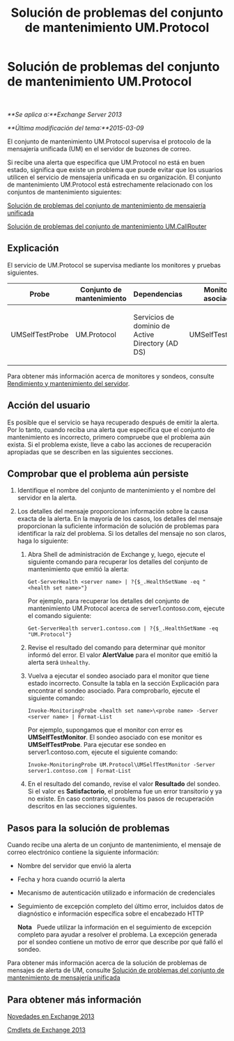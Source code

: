 ﻿---
title: Solución de problemas del conjunto de mantenimiento UM.Protocol
TOCTitle: Solución de problemas del conjunto de mantenimiento UM.Protocol
ms:assetid: 8dd9a16f-77a1-4a8d-aea4-5e96ab922dd4
ms:mtpsurl: https://technet.microsoft.com/es-es/library/ms.exch.scom.um.protocol(v=EXCHG.150)
ms:contentKeyID: 53181911
ms.date: 10/08/2015
mtps_version: v=EXCHG.150
ms.translationtype: HT
---

# Solución de problemas del conjunto de mantenimiento UM.Protocol

 

_**Se aplica a:**Exchange Server 2013_

_**Última modificación del tema:**2015-03-09_

El conjunto de mantenimiento UM.Protocol supervisa el protocolo de la mensajería unificada (UM) en el servidor de buzones de correo.

Si recibe una alerta que especifica que UM.Protocol no está en buen estado, significa que existe un problema que puede evitar que los usuarios utilicen el servicio de mensajería unificada en su organización. El conjunto de mantenimiento UM.Protocol está estrechamente relacionado con los conjuntos de mantenimiento siguientes:

[Solución de problemas del conjunto de mantenimiento de mensajería unificada](troubleshooting-um-health-set.md)

[Solución de problemas del conjunto de mantenimiento UM.CallRouter](troubleshooting-um-callrouter-health-set.md)

## Explicación

El servicio de UM.Protocol se supervisa mediante los monitores y pruebas siguientes.


<table>
<colgroup>
<col style="width: 25%" />
<col style="width: 25%" />
<col style="width: 25%" />
<col style="width: 25%" />
</colgroup>
<thead>
<tr class="header">
<th>Probe</th>
<th>Conjunto de mantenimiento</th>
<th>Dependencias</th>
<th>Monitores asociados</th>
</tr>
</thead>
<tbody>
<tr class="odd">
<td><p>UMSelfTestProbe</p></td>
<td><p>UM.Protocol</p></td>
<td><p>Servicios de dominio de Active Directory (AD DS)</p></td>
<td><p>UMSelfTestMonitor</p></td>
</tr>
</tbody>
</table>


Para obtener más información acerca de monitores y sondeos, consulte [Rendimiento y mantenimiento del servidor](https://technet.microsoft.com/es-es/library/jj150551\(v=exchg.150\)).

## Acción del usuario

Es posible que el servicio se haya recuperado después de emitir la alerta. Por lo tanto, cuando reciba una alerta que especifica que el conjunto de mantenimiento es incorrecto, primero compruebe que el problema aún exista. Si el problema existe, lleve a cabo las acciones de recuperación apropiadas que se describen en las siguientes secciones.

## Comprobar que el problema aún persiste

1.  Identifique el nombre del conjunto de mantenimiento y el nombre del servidor en la alerta.

2.  Los detalles del mensaje proporcionan información sobre la causa exacta de la alerta. En la mayoría de los casos, los detalles del mensaje proporcionan la suficiente información de solución de problemas para identificar la raíz del problema. Si los detalles del mensaje no son claros, haga lo siguiente:
    
    1.  Abra Shell de administración de Exchange y, luego, ejecute el siguiente comando para recuperar los detalles del conjunto de mantenimiento que emitió la alerta:
        
            Get-ServerHealth <server name> | ?{$_.HealthSetName -eq "<health set name>"}
        
        Por ejemplo, para recuperar los detalles del conjunto de mantenimiento UM.Protocol acerca de server1.contoso.com, ejecute el comando siguiente:
        
            Get-ServerHealth server1.contoso.com | ?{$_.HealthSetName -eq "UM.Protocol"}
    
    2.  Revise el resultado del comando para determinar qué monitor informó del error. El valor **AlertValue** para el monitor que emitió la alerta será `Unhealthy`.
    
    3.  Vuelva a ejecutar el sondeo asociado para el monitor que tiene estado incorrecto. Consulte la tabla en la sección Explicación para encontrar el sondeo asociado. Para comprobarlo, ejecute el siguiente comando:
        
            Invoke-MonitoringProbe <health set name>\<probe name> -Server <server name> | Format-List
        
        Por ejemplo, supongamos que el monitor con error es **UMSelfTestMonitor**. El sondeo asociado con ese monitor es **UMSelfTestProbe**. Para ejecutar ese sondeo en server1.contoso.com, ejecute el siguiente comando:
        
            Invoke-MonitoringProbe UM.Protocol\UMSelfTestMonitor -Server server1.contoso.com | Format-List
    
    4.  En el resultado del comando, revise el valor **Resultado** del sondeo. Si el valor es **Satisfactorio**, el problema fue un error transitorio y ya no existe. En caso contrario, consulte los pasos de recuperación descritos en las secciones siguientes.

## Pasos para la solución de problemas

Cuando recibe una alerta de un conjunto de mantenimiento, el mensaje de correo electrónico contiene la siguiente información:

  - Nombre del servidor que envió la alerta

  - Fecha y hora cuando ocurrió la alerta

  - Mecanismo de autenticación utilizado e información de credenciales

  - Seguimiento de excepción completo del último error, incluidos datos de diagnóstico e información específica sobre el encabezado HTTP
    
    **Nota**   Puede utilizar la información en el seguimiento de excepción completo para ayudar a resolver el problema. La excepción generada por el sondeo contiene un motivo de error que describe por qué falló el sondeo.

Para obtener más información acerca de la solución de problemas de mensajes de alerta de UM, consulte [Solución de problemas del conjunto de mantenimiento de mensajería unificada](troubleshooting-um-health-set.md)

## Para obtener más información

[Novedades en Exchange 2013](https://technet.microsoft.com/es-es/library/jj150540\(v=exchg.150\))

[Cmdlets de Exchange 2013](https://technet.microsoft.com/es-es/library/bb124413\(v=exchg.150\))

